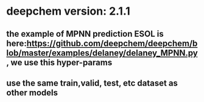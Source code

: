 # deepchem version: 2.1.1



## the example of MPNN prediction ESOL is here:https://github.com/deepchem/deepchem/blob/master/examples/delaney/delaney_MPNN.py, we use this hyper-params

## use the same train,valid, test, etc dataset as other models 

